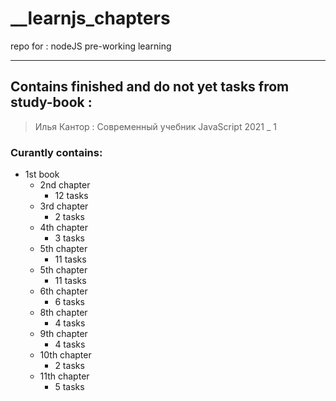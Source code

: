 # __learnjs_chapters
repo for : nodeJS pre-working learning

-----

## Contains finished and do not yet tasks from study-book :
> Илья Кантор : Современный учебник JavaScript 2021 _ 1

### Curantly contains:
- 1st book
  - 2nd chapter
    - 12 tasks
  - 3rd chapter
    - 2 tasks
  - 4th chapter
    - 3 tasks
  - 5th chapter
    - 11 tasks
  - 5th chapter
    - 11 tasks
  - 6th chapter
    - 6 tasks
  - 8th chapter
    - 4 tasks
  - 9th chapter
    - 4 tasks
  - 10th chapter
    - 2 tasks
  - 11th chapter
    - 5 tasks
